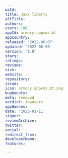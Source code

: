 ```yaml
---
wsId: 
title: Ja­xx lib­erty
altTitle: 
authors: 
users: 100
appId: armory.appvmz.bt
appCountry: 
released: '2022-06-07'
updated: '2022-06-08'
version: '1.8'
stars: 
ratings: 
reviews: 
size: 
website: 
repository: 
issue: 
icon: armory.appvmz.bt.png
bugbounty: 
meta: removed
verdict: fewusers
appHashes: 
date: '2023-01-11'
signer: 
reviewArchive: 
twitter: 
social: 
redirect_from: 
developerName: 
features: 

---
```


